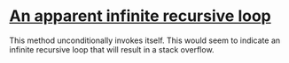 # [An apparent infinite recursive loop](https://spotbugs.readthedocs.io/en/latest/bugDescriptions.html#IL_INFINITE_RECURSIVE_LOOP)

This method unconditionally invokes itself. This would seem to indicate
an infinite recursive loop that will result in a stack overflow.